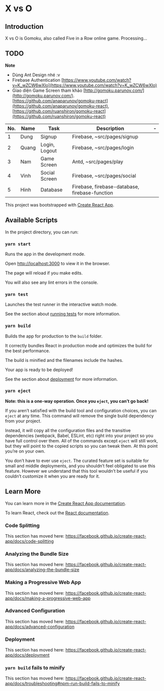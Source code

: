 # X vs O
## Introduction
X vs O is Gomoku, also called Five in a Row online game. Processing...
## TODO 
**Note**

 - Dùng Ant Design nhé :v
 - Firebase Authentication [https://www.youtube.com/watch?v=K_wZCW6wXIo](https://www.youtube.com/watch?v=K_wZCW6wXIo) 
 - Giao diện Game Screen tham khảo [http://gomoku.parunov.com/](http://gomoku.parunov.com/). [https://github.com/anaparunov/gomoku-react](https://github.com/anaparunov/gomoku-react), [https://github.com/ruanshiron/gomoku-react](https://github.com/ruanshiron/gomoku-react)

|No.|Name  |Task |Description|-|
|--|--|--|--|--|
| 1 |Dung  |Signup |Firebase, ~src/pages/signup||
| 2 |Quang  |Login, Logout |Firebase, ~src/pages/login||
| 3 |Nam  |Game Screen |Antd, ~src/pages/play||
| 4 |Vinh  |Social Screen |Firebase, ~src/pages/social||
| 5 |Hinh  |Database |Firebase, firebase-database, firebase-function||



This project was bootstrapped with [Create React App](https://github.com/facebook/create-react-app).

  

## Available Scripts

  

In the project directory, you can run:

  

### `yarn start`

  

Runs the app in the development mode.<br  />

Open [http://localhost:3000](http://localhost:3000) to view it in the browser.

  

The page will reload if you make edits.<br  />

You will also see any lint errors in the console.

  

### `yarn test`

  

Launches the test runner in the interactive watch mode.<br  />

See the section about [running tests](https://facebook.github.io/create-react-app/docs/running-tests) for more information.

  

### `yarn build`

  

Builds the app for production to the `build` folder.<br  />

It correctly bundles React in production mode and optimizes the build for the best performance.

  

The build is minified and the filenames include the hashes.<br  />

Your app is ready to be deployed!

  

See the section about [deployment](https://facebook.github.io/create-react-app/docs/deployment) for more information.

  

### `yarn eject`

  

**Note: this is a one-way operation. Once you `eject`, you can’t go back!**

  

If you aren’t satisfied with the build tool and configuration choices, you can `eject` at any time. This command will remove the single build dependency from your project.

  

Instead, it will copy all the configuration files and the transitive dependencies (webpack, Babel, ESLint, etc) right into your project so you have full control over them. All of the commands except `eject` will still work, but they will point to the copied scripts so you can tweak them. At this point you’re on your own.

  

You don’t have to ever use `eject`. The curated feature set is suitable for small and middle deployments, and you shouldn’t feel obligated to use this feature. However we understand that this tool wouldn’t be useful if you couldn’t customize it when you are ready for it.

  

## Learn More

  

You can learn more in the [Create React App documentation](https://facebook.github.io/create-react-app/docs/getting-started).

  

To learn React, check out the [React documentation](https://reactjs.org/).

  

### Code Splitting

  

This section has moved here: https://facebook.github.io/create-react-app/docs/code-splitting

  

### Analyzing the Bundle Size

  

This section has moved here: https://facebook.github.io/create-react-app/docs/analyzing-the-bundle-size

  

### Making a Progressive Web App

  

This section has moved here: https://facebook.github.io/create-react-app/docs/making-a-progressive-web-app

  

### Advanced Configuration

  

This section has moved here: https://facebook.github.io/create-react-app/docs/advanced-configuration

  

### Deployment

  

This section has moved here: https://facebook.github.io/create-react-app/docs/deployment

  

### `yarn build` fails to minify

  

This section has moved here: https://facebook.github.io/create-react-app/docs/troubleshooting#npm-run-build-fails-to-minify